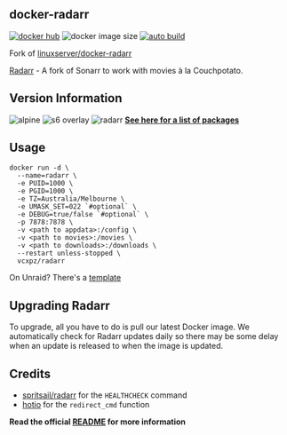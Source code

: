 ## docker-radarr
[![docker hub](https://img.shields.io/badge/docker_hub-link-blue?style=for-the-badge&logo=docker)](https://hub.docker.com/repository/docker/vcxpz/radarr) ![docker image size](https://img.shields.io/docker/image-size/vcxpz/radarr?style=for-the-badge&logo=docker) [![auto build](https://img.shields.io/badge/docker_builds-automated-blue?style=for-the-badge&logo=docker?color=d1aa67)](https://github.com/hydazz/docker-radarr/actions?query=workflow%3A"Auto+Builder+CI")

Fork of [linuxserver/docker-radarr](https://github.com/linuxserver/docker-radarr/)

[Radarr](https://radarr.video/) - A fork of Sonarr to work with movies à la Couchpotato.

## Version Information
![alpine](https://img.shields.io/badge/alpine-edge-0D597F?style=for-the-badge&logo=alpine-linux) ![s6 overlay](https://img.shields.io/badge/s6_overlay-2.1.0.2-blue?style=for-the-badge) ![radarr](https://img.shields.io/badge/radarr-3.0.1.4345-blue?style=for-the-badge)
**[See here for a list of packages](https://github.com/hydazz/docker-radarr/blob/main/package_versions.txt)**

## Usage
```
docker run -d \
  --name=radarr \
  -e PUID=1000 \
  -e PGID=1000 \
  -e TZ=Australia/Melbourne \
  -e UMASK_SET=022 `#optional` \
  -e DEBUG=true/false `#optional` \
  -p 7878:7878 \
  -v <path to appdata>:/config \
  -v <path to movies>:/movies \
  -v <path to downloads>:/downloads \
  --restart unless-stopped \
  vcxpz/radarr
```
On Unraid? There's a [template](https://github.com/hydazz/docker-templates/blob/main/hydaz/radarr.xml)

## Upgrading Radarr
To upgrade, all you have to do is pull our latest Docker image. We automatically check for Radarr updates daily so there may be some delay when an update is released to when the image is updated.

## Credits
* [spritsail/radarr](https://github.com/spritsail/radarr) for the `HEALTHCHECK` command
* [hotio](https://github.com/hotio) for the `redirect_cmd` function

**Read the official [README](https://github.com/linuxserver/docker-radarr/) for more information**
